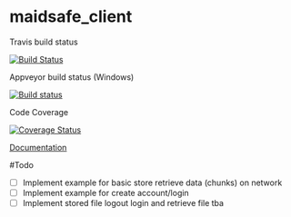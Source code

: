 # maidsafe_client

Travis build status

[![Build Status](https://travis-ci.org/dirvine/maidsafe_client.svg?branch=master)](https://travis-ci.org/dirvine/maidsafe_client)

Appveyor build status (Windows)

[![Build status](https://ci.appveyor.com/api/projects/status/kp7liadkt0uwm7fs?svg=true)](https://ci.appveyor.com/project/dirvine/maidsafe-client)

Code Coverage

[![Coverage Status](https://coveralls.io/repos/dirvine/maidsafe_client/badge.svg)](https://coveralls.io/r/dirvine/maidsafe_client)

[Documentation](http://dirvine.github.io/maidsafe_client/)

#Todo
- [ ] Implement example for basic store retrieve data (chunks) on network
- [ ] Implement example for create account/login 
- [ ] Implement stored file logout login and retrieve file 
tba
